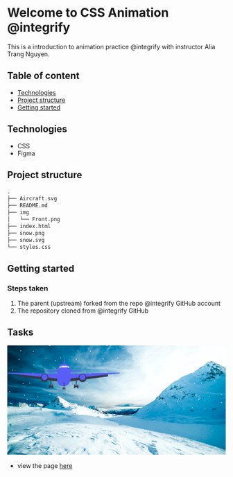 # Welcome to CSS Animation @integrify
This is a introduction to animation practice @integrify with instructor Alia Trang Nguyen.

## Table of content
- [Technologies](#technologies)
- [Project structure](#project-structure)
- [Getting started](#getting-started)

## Technologies
- CSS
- Figma


## Project structure
```shell
.
├── Aircraft.svg
├── README.md
├── img
│   └── Front.png
├── index.html
├── snow.png
├── snow.svg
└── styles.css
```


## Getting started
### Steps taken 
<ol>
    <li>The parent (upstream) forked from the repo @integrify GitHub account </li>
    <li>The repository cloned from @integrify GitHub </li>
</ol>

## Tasks
![task1](/img/Front.png)

- view the page [here](https://femiadesola.github.io/Amination/)